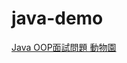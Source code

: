 # java-demo

[Java OOP面試問題 動物園](https://matthung0807.blogspot.com/2021/04/java-interview-oop-zoo-animals.html)
